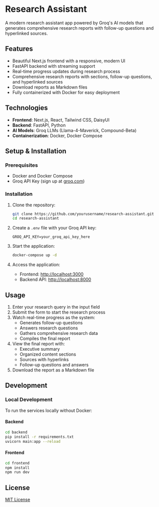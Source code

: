 # Research Assistant

A modern research assistant app powered by Groq's AI models that generates comprehensive research reports with follow-up questions and hyperlinked sources.

## Features

- Beautiful Next.js frontend with a responsive, modern UI
- FastAPI backend with streaming support
- Real-time progress updates during research process
- Comprehensive research reports with sections, follow-up questions, and hyperlinked sources
- Download reports as Markdown files
- Fully containerized with Docker for easy deployment

## Technologies

- **Frontend**: Next.js, React, Tailwind CSS, DaisyUI
- **Backend**: FastAPI, Python
- **AI Models**: Groq LLMs (Llama-4-Maverick, Compound-Beta)
- **Containerization**: Docker, Docker Compose

## Setup & Installation

### Prerequisites

- Docker and Docker Compose
- Groq API Key (sign up at [groq.com](https://groq.com))

### Installation

1. Clone the repository:
   ```bash
   git clone https://github.com/yourusername/research-assistant.git
   cd research-assistant
   ```

2. Create a `.env` file with your Groq API key:
   ```
   GROQ_API_KEY=your_groq_api_key_here
   ```

3. Start the application:
   ```bash
   docker-compose up -d
   ```

4. Access the application:
   - Frontend: [http://localhost:3000](http://localhost:3000)
   - Backend API: [http://localhost:8000](http://localhost:8000)

## Usage

1. Enter your research query in the input field
2. Submit the form to start the research process
3. Watch real-time progress as the system:
   - Generates follow-up questions
   - Answers research questions
   - Gathers comprehensive research data
   - Compiles the final report
4. View the final report with:
   - Executive summary
   - Organized content sections
   - Sources with hyperlinks
   - Follow-up questions and answers
5. Download the report as a Markdown file

## Development

### Local Development

To run the services locally without Docker:

#### Backend
```bash
cd backend
pip install -r requirements.txt
uvicorn main:app --reload
```

#### Frontend
```bash
cd frontend
npm install
npm run dev
```

## License

[MIT License](LICENSE)
